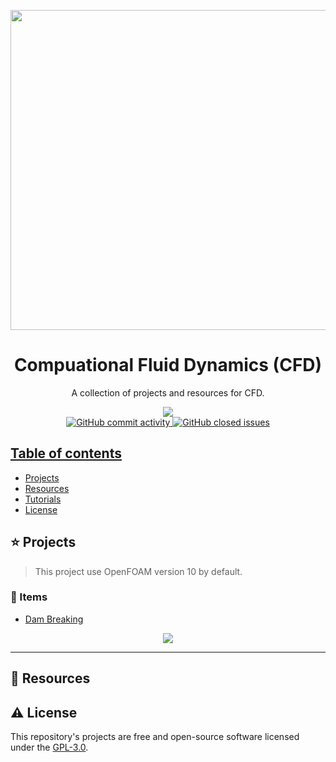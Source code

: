 <p align="center">
  <img width="auto" height="512px" src="https://user-images.githubusercontent.com/34566999/235337002-2ba3657a-8499-433b-9e98-4a299252d810.jpg">
</p>

<h1 align="center">Compuational Fluid Dynamics (CFD)</h1>

<p align="center">
    A collection of projects and resources for CFD.
</p>

<p align="center">
    <a title="License GNU" href="https://github.com/enfycius/CFD/blob/main/LICENSE"><img src="https://img.shields.io/badge/license-GPL v3-blue?style=flat-square"> <br>
    <img alt="GitHub commit activity" src="https://img.shields.io/github/commit-activity/m/enfycius/CFD"/>
    <img alt="GitHub closed issues" src="https://img.shields.io/github/issues-closed/enfycius/CFD"/>
</p>

## Table of contents

  * [Projects](#)
  * [Resources](#)
  * [Tutorials](#)
  * [License](#)

## :star: Projects

> This project use OpenFOAM version 10 by default.

### :mushroom: Items

* [Dam Breaking](./Dam_Breaking/)

<p align="center">
    <img src="https://user-images.githubusercontent.com/34566999/235337070-c99ddc81-0a09-46ed-921b-19ce487a6096.gif">
</p>

---

## :seedling: Resources

## :warning: License

This repository's projects are free and open-source software licensed under the [GPL-3.0](https://github.com/enfycius/CFD/blob/master/LICENSE).